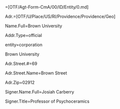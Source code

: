 =[OTF/Agt-Form-CmA/00/ID/Entity/0.md]

Adr.=[OTF/U/Place/US/RI/Providence/Providence/Geo]

Name.Full=Brown University

Addr.Type=official

entity=corporation

Brown University

Adr.Street.#=69

Adr.Street.Name=Brown Street

Adr.Zip=02912

Signer.Name.Full=Josiah Carberry

Signer.Title=Professor of Psychoceramics
